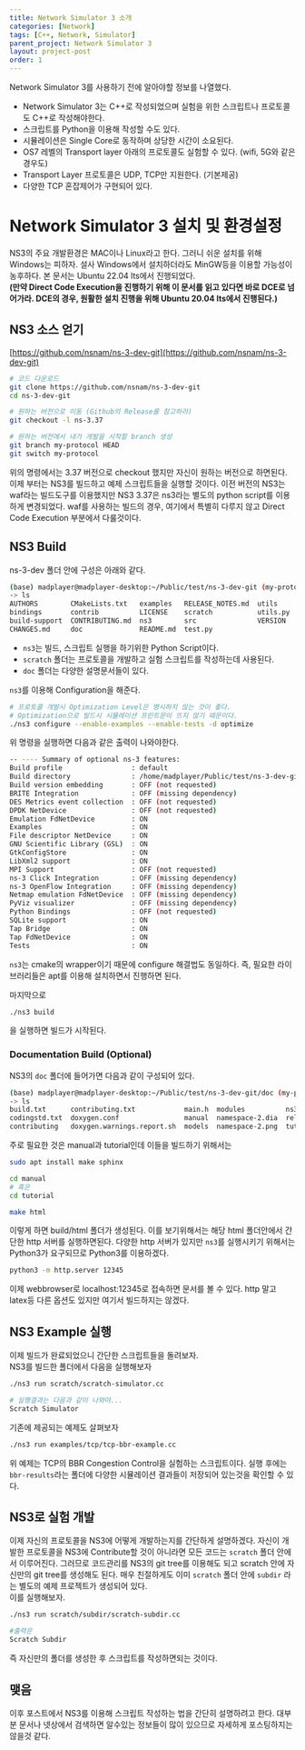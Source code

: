 ```yaml
---
title: Network Simulator 3 소개
categories: [Network]
tags: [C++, Network, Simulator]
parent_project: Network Simulator 3
layout: project-post
order: 1
---
```


Network Simulator 3를 사용하기 전에 알아야할 정보를 나열했다.
- Network Simulator 3는 C++로 작성되었으며 실험을 위한 스크립트나 프로토콜도 C++로 작성해야한다.
- 스크립트를 Python을 이용해 작성할 수도 있다.
- 시뮬레이션은 Single Core로 동작하며 상당한 시간이 소요된다.
- OS7 레벨의 Transport layer 아래의 프로토콜도 실험할 수 있다. (wifi, 5G와 같은 경우도)
- Transport Layer 프로토콜은 UDP, TCP만 지원한다. (기본제공)
- 다양한 TCP 혼잡제어가 구현되어 있다.

Network Simulator 3 설치 및 환경설정
=================================
NS3의 주요 개발환경은 MAC이나 Linux라고 한다.
그러니 쉬운 설치를 위해 Windows는 피하자.
설사 Windows에서 설치하더라도 MinGW등을 이용할 가능성이 농후하다.
본 문서는 Ubuntu 22.04 lts에서 진행되었다.  
**(만약 Direct Code Execution을 진행하기 위해 이 문서를 읽고 있다면 바로 DCE로 넘어가라.
DCE의 경우, 원활한 설치 진행을 위해 Ubuntu 20.04 lts에서 진행된다.)**

NS3 소스 얻기
-------------

[https://github.com/nsnam/ns-3-dev-git](https://github.com/nsnam/ns-3-dev-git)  

```bash
# 코드 다운로드
git clone https://github.com/nsnam/ns-3-dev-git
cd ns-3-dev-git

# 원하는 버전으로 이동 (Github의 Release를 참고하라)
git checkout -l ns-3.37

# 원하는 버전에서 내가 개발을 시작할 branch 생성
git branch my-protocol HEAD
git switch my-protocol
```
위의 명령에서는 3.37 버전으로 checkout 했지만 자신이 원하는 버전으로 하면된다.
이제 부터는 NS3를 빌드하고 예제 스크립트들을 실행할 것이다.
이전 버전의 NS3는 waf라는 빌드도구를 이용했지만 NS3 3.37은 ns3라는 별도의 python script를 이용하게 변경되었다.
waf를 사용하는 빌드의 경우, 여기에서 특별히 다루지 않고 Direct Code Execution 부분에서 다룰것이다.

NS3 Build
-----------------
ns-3-dev 폴더 안에 구성은 아래와 같다.
```sh
(base) madplayer@madplayer-desktop:~/Public/test/ns-3-dev-git (my-protocol) 
-> ls
AUTHORS        CMakeLists.txt   examples   RELEASE_NOTES.md  utils
bindings       contrib          LICENSE    scratch           utils.py
build-support  CONTRIBUTING.md  ns3        src               VERSION
CHANGES.md     doc              README.md  test.py
```
- `ns3`는 빌드, 스크립트 실행을 하기위한 Python Script이다.
- `scratch` 폴더는 프로토콜을 개발하고 실험 스크립트를 작성하는데 사용된다.
- `doc` 폴더는 다양한 설명문서들이 있다.


`ns3`를 이용해 Configuration을 해준다.
```sh
# 프로토콜 개발시 Optimization Level은 명시하지 않는 것이 좋다.
# Optimization으로 빌드시 시뮬레이션 프린트문이 뜨지 않기 때문이다.
./ns3 configure --enable-examples --enable-tests -d optimize
```
위 명령을 실행하면 다음과 같은 출력이 나와야한다.

```sh
-- ---- Summary of optional ns-3 features:
Build profile                 : default
Build directory               : /home/madplayer/Public/test/ns-3-dev-git/build
Build version embedding       : OFF (not requested)
BRITE Integration             : OFF (missing dependency)
DES Metrics event collection  : OFF (not requested)
DPDK NetDevice                : OFF (not requested)
Emulation FdNetDevice         : ON
Examples                      : ON
File descriptor NetDevice     : ON
GNU Scientific Library (GSL)  : ON
GtkConfigStore                : ON
LibXml2 support               : ON
MPI Support                   : OFF (not requested)
ns-3 Click Integration        : OFF (missing dependency)
ns-3 OpenFlow Integration     : OFF (missing dependency)
Netmap emulation FdNetDevice  : OFF (missing dependency)
PyViz visualizer              : OFF (missing dependency)
Python Bindings               : OFF (not requested)
SQLite support                : ON
Tap Bridge                    : ON
Tap FdNetDevice               : ON
Tests                         : ON
```
`ns3`는 cmake의 wrapper이기 때문에 configure 해결법도 동일하다.
즉, 필요한 라이브러리들은 apt를 이용해 설치하면서 진행하면 된다.

마지막으로 
```sh
./ns3 build
```
을 실행하면 빌드가 시작된다.

### Documentation Build (Optional)
NS3의 `doc` 폴더에 들어가면 다음과 같이 구성되어 있다.
```sh
(base) madplayer@madplayer-desktop:~/Public/test/ns-3-dev-git/doc (my-protocol) 
-> ls
build.txt      contributing.txt            main.h  modules          ns3_html_theme
codingstd.txt  doxygen.conf                manual  namespace-2.dia  release_steps.txt
contributing   doxygen.warnings.report.sh  models  namespace-2.png  tutorial
```
주로 필요한 것은 manual과 tutorial인데 이들을 빌드하기 위해서는

```sh
sudo apt install make sphinx

cd manual
# 혹은
cd tutorial

make html
```
이렇게 하면 build/html 폴더가 생성된다.
이를 보기위해서는 해당 html 폴더안에서 간단한 http 서버를 실행하면된다.
다양한 http 서버가 있지만 `ns3`를 실행시키기 위해서는 Python3가 요구되므로 Python3를 이용하겠다.

```sh
python3 -m http.server 12345
```
이제 webbrowser로 localhost:12345로 접속하면 문서를 볼 수 있다.
http 말고 latex등 다른 옵션도 있지만 여기서 빌드하지는 않겠다.


NS3 Example 실행
-----------------
이제 빌드가 완료되었으니 간단한 스크립트들을 돌려보자.  
NS3를 빌드한 폴더에서 다음을 실행해보자
```sh
./ns3 run scratch/scratch-simulator.cc

# 실행결과는 다음과 같이 나와야...
Scratch Simulator
```

기존에 제공되는 예제도 살펴보자
```sh
./ns3 run examples/tcp/tcp-bbr-example.cc
```
위 예제는 TCP의 BBR Congestion Control을 실험하는 스크립트이다.
실행 후에는 `bbr-results`라는 폴더에 다양한 시뮬레이션 결과들이 저장되어 있는것을 확인할 수 있다.


NS3로 실험 개발
---------------
이제 자신의 프로토콜을 NS3에 어떻게 개발하는지를 간단하게 설명하겠다.
자신이 개발한 프로토콜을 NS3에 Contribute할 것이 아니라면 모든 코드는 `scratch` 폴더 안에서 이루어진다.
그러므로 코드관리를 NS3의 git tree를 이용해도 되고 scratch 안에 자신만의 git tree를 생성해도 된다.
매우 친절하게도 이미 `scratch` 폴더 안에 `subdir` 라는 별도의 예제 프로젝트가 생성되어 있다.  
이를 실행해보자.
```sh
./ns3 run scratch/subdir/scratch-subdir.cc

#출력은
Scratch Subdir
```
즉 자신만의 폴더를 생성한 후 스크립트를 작성하면되는 것이다.


맺음
----
이후 포스트에서 NS3를 이용해 스크립트 작성하는 법을 간단히 설명하려고 한다.
대부분 문서나 넷상에서 검색하면 알수있는 정보들이 많이 있으므로 자세하게 포스팅하지는 않을것 같다.
